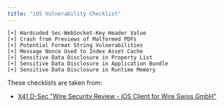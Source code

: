 ```yaml
---
title: "iOS Vulnerability Checklist"
---
```


```
[+] Hardcoded Sec-WebSocket-Key Header Value
[+] Crash from Previews of Malformed PDFs
[+] Potential Format String Vulnerabilities
[+] Message Nonce Used to Index Asset Cache
[+] Sensitive Data Disclosure in Property List
[+] Sensitive Data Disclosure in Application Bundle
[+] Sensitive Data Disclosure in Runtime Memory 
```

These checklists are taken from:

* [X41 D-Sec "Wire Security Review - iOS Client for Wire Swiss GmbH"](https://www.x41-dsec.de/static/reports/X41-Kudelski-Wire-Security-Review-iOS.pdf)